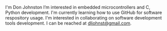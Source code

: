I'm Don Johnston
I’m interested in embedded microcontrollers and C, Python development.
I'm currently learning how to use GitHub for software respository usage.
I'm interested in collaborating on software development tools development.
I can be reached at dljohnst@gmail.com.

<!---
dljohnst/dljohnst is a special repository because its `README.md` (this file) appears on your GitHub profile.
You can click the Preview link to take a look at your changes.
--->
